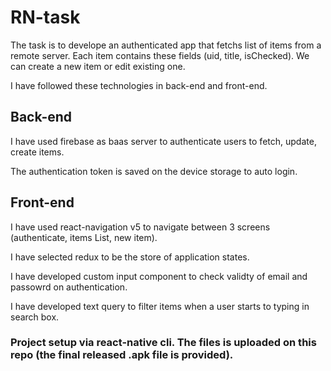 # RN-task
The task is to develope an authenticated app that fetchs list of items from a remote server. Each item contains these fields (uid, title, isChecked).
We can create a new item or edit existing one.

I have followed these technologies in back-end and front-end.

## Back-end 
I have used firebase as baas server to authenticate users to fetch, update, create items.

The authentication token is saved on the device storage to auto login.

## Front-end 
I have used react-navigation v5 to navigate between 3 screens (authenticate, items List, new item).

I have selected redux to be the store of application states.

I have developed custom input component to check validty of email and passowrd on authentication.

I have developed text query to filter items when a user starts to typing in search box.


### Project setup via react-native cli. The files is uploaded on this repo (the final released .apk file is provided).
